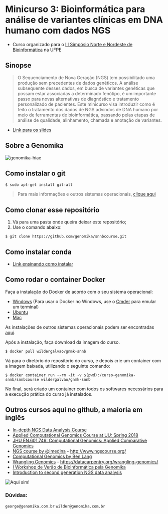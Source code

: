 # Minicurso 3: Bioinformática para análise de variantes clínicas em DNA humano com dados NGS

* Curso organizado para o [III Simpósio Norte e Nordeste de Bioinformática](http://www.lgbv-ufpe.net/snnb/index.php?page=minicursos) na UFPE

## Sinopse

> O Sequenciamento de Nova Geração (NGS) tem possibilitado uma produção sem precedentes de dados genéticos. A análise subsequente desses dados, em busca de variantes genéticas que possam estar associadas a determinado fenótipo, é um importante passo para novas alternativas de diagnóstico e tratamento personalizado de pacientes. Este minicurso visa introduzir como é feito o tratamento dos dados de NGS advindos de DNA humano por meio de ferramentas de bioinformática, passando pelas etapas de análise de qualidade, alinhamento, chamada e anotação de variantes.

* [Link para os slides](https://docs.google.com/presentation/d/1phNV2TlAfsjnXjuIhgQECl7-0eciM_wOLi-l-Qfx1a0/edit#slide=id.g3a46271903_0_313)

## Sobre a Genomika

![genomika-hiae](https://image-store.slidesharecdn.com/2e4dfba0-74ad-4ea6-9fe4-388de0ec294b-original.jpeg)

## Como instalar o git

```
$ sudo apt-get install git-all
```

> Para mais informações e outros sistemas operacionais, [clique aqui](https://git-scm.com/book/pt-br/v2/Come%C3%A7ando-Instalando-o-Git)

## Como clonar esse repositório

1. Vá para uma pasta onde queira deixar este repositório;
2. Use o comando abaixo:

```
$ git clone https://github.com/genomika/snnbcourse.git 
``` 

## Como instalar conda
* [Link ensinando como instalar](https://conda.io/docs/user-guide/install/index.html)

## Como rodar o container Docker

Faça a instalação do Docker de acordo com o seu sistema operacional:

* [Windows](https://store.docker.com/editions/community/docker-ce-desktop-windows) (Para usar o Docker no Windows, use o [Cmder](http://cmder.net/) para emular um terminal)
* [Ubuntu](https://store.docker.com/editions/community/docker-ce-server-ubuntu)
* [Mac](https://store.docker.com/editions/community/docker-ce-desktop-mac)

As instalações de outros sistemas operacionais podem ser encontradas [aqui](https://www.docker.com/community-edition).

Após a instalação, faça download da imagem do curso.

```
$ docker pull wildergalvao/gnmk-snnb
```

Vá para o diretório do repositório do curso, e depois crie um container com a imagem baixada, utilizando o seguinte comando:

```
$ docker container run --rm -it -v $(pwd):/curso-genomika-snnb/snnbcourse wildergalvao/gnmk-snnb
```

No final, será criado um container com todos os softwares necessários para a execução prática do curso já instalados.

## Outros cursos aqui no github, a maioria em inglês

* [In-depth NGS Data Analysis Course](https://github.com/hbctraining/In-depth-NGS-Data-Analysis-Course)
* [Applied Computational Genomics Course at UU: Spring 2018](https://github.com/quinlan-lab/applied-computational-genomics)
* [JHU EN.601.749: Computational Genomics: Applied Comparative Genomics](https://github.com/schatzlab/appliedgenomics2018)
* [NGS course by @imedina](https://github.com/ngs-course/ngs-course.github.io) - http://www.ngscourse.org/
* [Computational Genomics by Ben Lang](https://github.com/BenLangmead/comp-genomics-class)
* [Wrangling Genomics](https://github.com/datacarpentry/wrangling-genomics) - https://datacarpentry.org/wrangling-genomics/
* [I Workshop de Verão de Bioinformática pela Genomika](https://github.com/genomika/summercourse)
* [Introduction to second generation NGS data analysis](https://github.com/geocarvalho/ngs-studies/tree/master/biome-ngs)


![Aqui sim!](https://media1.tenor.com/images/5a4fb253901d1d9612189b39a2898e13/tenor.gif?itemid=10891941)

### Dúvidas:
`george@genomika.com.br`
`wilder@genomika.com.br`
